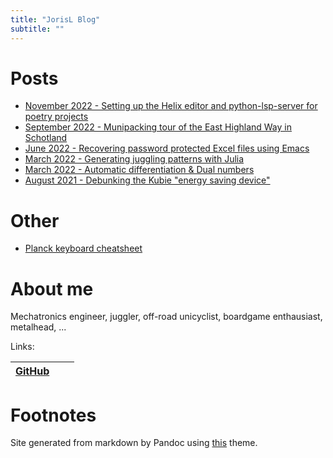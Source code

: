 ```yaml
---
title: "JorisL Blog"
subtitle: ""
---
```


# Posts

- [November 2022 - Setting up the Helix editor and python-lsp-server for poetry projects](helix_python_lsp/)
- [September 2022 - Munipacking tour of the East Highland Way in Schotland](https://unicyclist.com/t/riding-east-highland-trail-in-scotland-with-pictures/275533)
- [June 2022 - Recovering password protected Excel files using Emacs](excel_password/)
- [March 2022 - Generating juggling patterns with Julia](siteswaps_julia/)
- [March 2022 - Automatic differentiation & Dual numbers](autodiff/)
- [August 2021 - Debunking the Kubie "energy saving device"](kubie/)

# Other

- [Planck keyboard cheatsheet](keyboard/)

# About me

Mechatronics engineer, juggler, off-road unicyclist, boardgame enthausiast,
metalhead, ...

Links:

| [GitHub](https://github.com/JorisL) |   |   |
| ----------------------------------- | - | - |

# Footnotes

Site generated from markdown by Pandoc using
[this](https://jez.io/pandoc-markdown-css-theme) theme.
